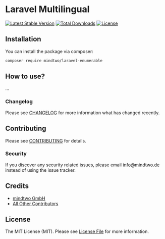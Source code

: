 # Laravel Multilingual
[![Latest Stable Version](https://poser.pugx.org/mindtwo/laravel-enumerable/v/stable)](https://packagist.org/packages/mindtwo/laravel-enumerable)
[![Total Downloads](https://poser.pugx.org/mindtwo/laravel-enumerable/downloads)](https://packagist.org/packages/mindtwo/laravel-enumerable)
[![License](https://poser.pugx.org/mindtwo/laravel-enumerable/license)](https://packagist.org/packages/mindtwo/laravel-enumerable)

## Installation

You can install the package via composer:

```bash
composer require mindtwo/laravel-enumerable
```

## How to use?

...

### Changelog

Please see [CHANGELOG](CHANGELOG.md) for more information what has changed recently.

## Contributing

Please see [CONTRIBUTING](CONTRIBUTING.md) for details.

### Security

If you discover any security related issues, please email info@mindtwo.de instead of using the issue tracker.

## Credits

- [mindtwo GmbH](https://github.com/mindtwo)
- [All Other Contributors](../../contributors)

## License

The MIT License (MIT). Please see [License File](LICENSE.md) for more information.
 
